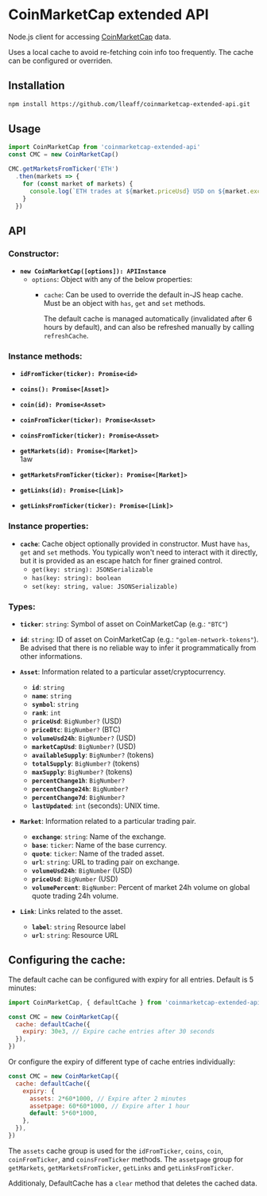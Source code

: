 # CoinMarketCap extended API

Node.js client for accessing [CoinMarketCap](https://coinmarketcap.com/) data.

Uses a local cache to avoid re-fetching coin info too frequently.
The cache can be configured or overriden.

## Installation

```sh
npm install https://github.com/lleaff/coinmarketcap-extended-api.git
```

## Usage

```javascript
import CoinMarketCap from 'coinmarketcap-extended-api'
const CMC = new CoinMarketCap()

CMC.getMarketsFromTicker('ETH')
  .then(markets => {
    for (const market of markets) {
      console.log(`ETH trades at ${market.priceUsd} USD on ${market.exchange}.`)
    }
  })
```

## API

### Constructor:

* **`new CoinMarketCap([options]): APIInstance`**  
  * `options`: Object with any of the below properties:  
    * `cache`: Can be used to override the default in-JS heap cache.  
               Must be an object with `has`, `get` and `set` methods.  

      The default cache is managed automatically (invalidated after 6 hours by default), and can also be refreshed manually by calling `refreshCache`.


### Instance methods:

* **`idFromTicker(ticker): Promise<id>`**  

* **`coins(): Promise<[Asset]>`**  

* **`coin(id): Promise<Asset>`**  

* **`coinFromTicker(ticker): Promise<Asset>`**  

* **`coinsFromTicker(ticker): Promise<Asset>`**  

* **`getMarkets(id): Promise<[Market]>`**  
1aw
* **`getMarketsFromTicker(ticker): Promise<[Market]>`**  

* **`getLinks(id): Promise<[Link]>`**  

* **`getLinksFromTicker(ticker): Promise<[Link]>`**  

### Instance properties:

* **`cache`**: Cache object optionally provided in constructor. Must have `has`, `get` and `set` methods. You typically won't need to interact with it directly, but it is provided as an escape hatch for finer grained control.  
    * `get(key: string): JSONSerializable`
    * `has(key: string): boolean`
    * `set(key: string, value: JSONSerializable)`

### Types:

* **`ticker`**: `string`: Symbol of asset on CoinMarketCap (e.g.: `"BTC"`)  

* **`id`**: `string`: ID of asset on CoinMarketCap (e.g.: `"golem-network-tokens"`). Be advised that there is no reliable way to infer it programmatically from other informations.  

* **`Asset`**: Information related to a particular asset/cryptocurrency.
  * **`id`**: `string`
  * **`name`**: `string`
  * **`symbol`**: `string`
  * **`rank`**: `int`
  * **`priceUsd`**: `BigNumber?` (USD)
  * **`priceBtc`**: `BigNumber?` (BTC)
  * **`volumeUsd24h`**: `BigNumber?` (USD)
  * **`marketCapUsd`**: `BigNumber?` (USD)
  * **`availableSupply`**: `BigNumber?` (tokens)
  * **`totalSupply`**: `BigNumber?` (tokens)
  * **`maxSupply`**: `BigNumber?` (tokens)
  * **`percentChange1h`**: `BigNumber?`
  * **`percentChange24h`**: `BigNumber?`
  * **`percentChange7d`**: `BigNumber?`
  * **`lastUpdated`**: `int` (seconds): UNIX time.

* **`Market`**: Information related to a particular trading pair.
  * **`exchange`**: `string`: Name of the exchange.
  * **`base`**: `ticker`: Name of the base currency.
  * **`quote`**: `ticker`: Name of the traded asset.
  * **`url`**: `string`: URL to trading pair on exchange.
  * **`volumeUsd24h`**: `BigNumber` (USD)
  * **`priceUsd`**: `BigNumber` (USD)
  * **`volumePercent`**: `BigNumber`: Percent of market 24h volume on global quote trading 24h volume.

* **`Link`**: Links related to the asset.
  * **`label`**: `string` Resource label
  * **`url`**: `string`: Resource URL

## Configuring the cache:

The default cache can be configured with expiry for all entries. Default is 5 minutes: 

```javascript
import CoinMarketCap, { defaultCache } from 'coinmarketcap-extended-api'

const CMC = new CoinMarketCap({
  cache: defaultCache({
    expiry: 30e3, // Expire cache entries after 30 seconds
  }),
})
```
Or configure the expiry of different type of cache entries individually: 

```javascript
const CMC = new CoinMarketCap({
  cache: defaultCache({
    expiry: {
      assets: 2*60*1000, // Expire after 2 minutes
      assetpage: 60*60*1000, // Expire after 1 hour
      default: 5*60*1000,
    },
  }),
})
```
The `assets` cache group is used for the `idFromTicker`, `coins`, `coin`, `coinFromTicker`, and `coinsFromTicker` methods.
The `assetpage` group for `getMarkets`, `getMarketsFromTicker`, `getLinks` and `getLinksFromTicker`.

Additionaly, DefaultCache has a `clear` method that deletes the cached data.
